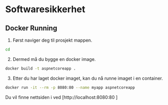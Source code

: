 # Softwaresikkerhet

## Docker Running

1. Først naviger deg til prosjekt mappen.
```bash
cd
```
2. Dermed må du bygge en docker image.
```bash
docker build -t aspnetcoreapp .
```
3. Etter du har laget docker imaget, kan du nå runne imaget i en container.
```bash
docker run -it --rm -p 8080:80 --name myapp aspnetcoreapp
```

Du vil finne nettsiden i ved [http://localhost:8080:80
] 
